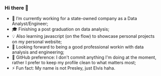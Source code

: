 ### Hi there 👋

- 🌱 I’m currently working for a state-owned company as a Data Analyst/Engineer; 
- :mortar_board: Finishing a post graduation on data analysis; 
- :bulb: Also learning javascript (on the flow) to showcase personal projects on my personal website;
- :telescope: Looking forward to being a good professional workin with data analysis and engineering;
- :bookmark_tabs: GitHub preference: I don't commit anything I'm doing at the moment, rather I prefer to keep my profile clean to what matters most;
- ⚡ Fun fact: My name is not Presley, just Elvis haha.
